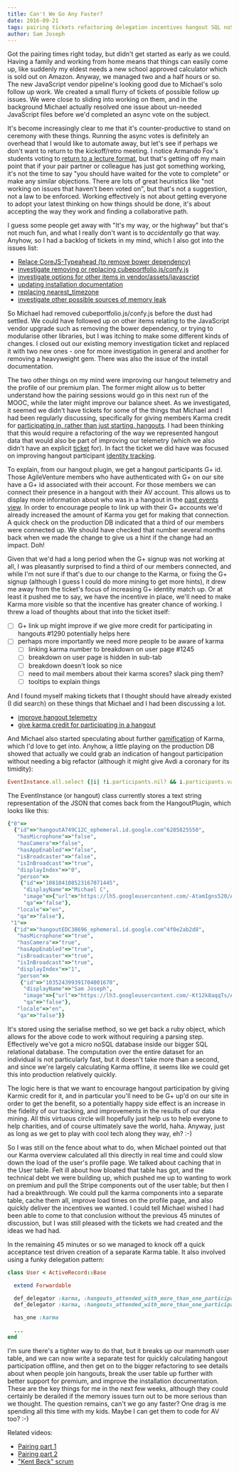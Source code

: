 ```yaml
---
title: Can't We Go Any Faster?
date: 2016-09-21
tags: pairing tickets refactoring delegation incentives hangout SQL noSQL
author: Sam Joseph
---
```



Got the pairing times right today, but didn't get started as early as we could.  Having a family and working from home means that things can easily come up, like suddenly my eldest needs a new school approved calculator which is sold out on Amazon.  Anyway, we managed two and a half hours or so.  The new JavaScript vendor pipeline's looking good due to Michael's solo follow up work.  We created a small flurry of tickets of possible follow up issues.  We were close to sliding into working on them, and in the background Michael actually resolved one issue about un-needed JavaScript files before we'd completed an async vote on the subject.

It's become increasingly clear to me that it's counter-productive to stand on ceremony with these things.  Running the async votes is definitely an overhead that I would like to automate away, but let's see if perhaps we don't want to return to the kickoff/retro meeting.  I notice Armando Fox's students voting to [return to a lecture format](http://saasbook.blogspot.co.uk/2016/09/flipped-classroom-no-thanks-id-rather.html), but that's getting off my main point that if your pair partner or colleague has just got something working, it's not the time to say "you should have waited for the vote to complete" or make any similar objections.  There are lots of great heuristics like "not working on issues that haven't been voted on", but that's not a suggestion, not a law to be enforced.  Working effectively is not about getting everyone to adopt your latest thinking on how things should be done, it's about accepting the way they work and finding a collaborative path.

I guess some people get away with "It's my way, or the highway" but that's not much fun, and what I really don't want is to *accidentally* go that way.  Anyhow, so I had a backlog of tickets in my mind, which I also got into the issues list:

* [Relace CoreJS-Typeahead (to remove bower dependency)](https://github.com/AgileVentures/WebsiteOne/issues/1281)
* [investigate removing or replacing cubeportfolio.js/confy.js](https://github.com/AgileVentures/WebsiteOne/issues/1283)
* [investigate options for other items in vendor/assets/javascript](https://github.com/AgileVentures/WebsiteOne/issues/1284)
* [updating installation documentation](https://github.com/AgileVentures/WebsiteOne/issues/1286)
* [replacing nearest_timezone](https://github.com/AgileVentures/WebsiteOne/issues/1287)
* [investigate other possible sources of memory leak](https://github.com/AgileVentures/WebsiteOne/issues/1288)

So Michael had removed cubeportfolio.js/confy.js before the dust had settled.  We could have followed up on other items relating to the JavaScript vendor upgrade such as removing the bower dependency, or trying to modularise other libraries, but I was itching to make some different kinds of changes.  I closed out our existing memory investigation ticket and replaced it with two new ones - one for more investigation in general and another for removing a heavyweight gem.  There was also the issue of the install documentation.

The two other things on my mind were improving our hangout telemetry and the profile of our premium plan.  The former might allow us to better understand how the pairing sessions would go in this next run of the MOOC, while the later might improve our balance sheet. As we investigated, it seemed we didn't have tickets for some of the things that Michael and I had been regularly discussing, specifically for giving members Karma credit for [participating in, rather than just starting, hangouts](https://github.com/AgileVentures/WebsiteOne/issues/1290).  I had been thinking that this would require a refactoring of the way we represented hangout data that would also be part of improving our telemetry (which we also didn't have an explicit [ticket](https://github.com/AgileVentures/WebsiteOne/issues/1291) for).  In fact the ticket we did have was focused on improving hangout participant [identity tracking](https://github.com/AgileVentures/WebsiteOne/issues/1197).

To explain, from our hangout plugin, we get a hangout participants G+ id.  Those AgileVenture members who have authenticated with G+ on our site have a G+ id associated with their account.  For those members we can connect their presence in a hangout with their AV account.  This allows us to display more information about who was in a hangout in the [past events view](http://www.agileventures.org/hangouts).  In order to encourage people to link up with their G+ accounts we'd already increased the amount of Karma you get for making that connection.  A quick check on the production DB indicated that a third of our members were connected up.  We should have checked that number several months back when we made the change to give us a hint if the change had an impact.  Doh!

Given that we'd had a long period when the G+ signup was not working at all, I was pleasantly surprised to find a third of our members connected, and while I'm not sure if that's due to our change to the Karma, or fixing the G+ signup (although I guess I could do more mining to get more hints), it drew me away from the ticket's focus of increasing G+ identity match up.  Or at least it pushed me to say, we have the incentive in place, we'll need to make Karma more visible so that the incentive has greater chance of working.  I threw a load of thoughts about that into the ticket itself:

* [ ] G+ link up might improve if we give more credit for participating in hangouts #1290 potentially helps here
* [ ] perhaps more importantly we need more people to be aware of karma
  - [ ] linking karma number to breakdown on user page #1245
  - [ ] breakdown on user page is hidden in sub-tab
  - [ ] breakdown doesn't look so nice
  - [ ] need to mail members about their karma scores?  slack ping them?
  - [ ] tooltips to explain things

And I found myself making tickets that I thought should have already existed (I did search) on these things that Michael and I had been discussing a lot.

* [improve hangout telemetry](https://github.com/AgileVentures/WebsiteOne/issues/1290)
* [give karma credit for participating in a hangout](https://github.com/AgileVentures/WebsiteOne/issues/1291)

And Michael also started speculating about further [gamification](https://github.com/AgileVentures/WebsiteOne/issues/1292) of Karma, which I'd love to get into.  Anyhow, a little playing on the production DB showed that actually we could grab an indication of hangout participation without needing a big refactor (although it might give Avdi a coronary for its timidity):

```rb
EventInstance.all.select {|i| !i.participants.nil? && i.participants.values.count > 1 && i.participants.values.any?{|p| p['person']['id'] == "103524399391704001670"}}.count
```

The EventInstance (or hangout) class currently stores a text string representation of the JSON that comes back from the HangoutPlugin, which looks like this:

```rb
{"0"=>
  {"id"=>"hangoutA749C12C_ephemeral.id.google.com^6285825550",
   "hasMicrophone"=>"false",
   "hasCamera"=>"false",
   "hasAppEnabled"=>"false",
   "isBroadcaster"=>"false",
   "isInBroadcast"=>"true",
   "displayIndex"=>"0",
   "person"=>
    {"id"=>"108104108523167071445",
     "displayName"=>"Michael C",
     "image"=>{"url"=>"https://lh5.googleusercontent.com/-AtamIgns520/AAAAAAAAAAI/AAAAAAAAAAA/4TTnoJlntEM/s96-c/photo.jpg"},
     "qa"=>"false"},
   "locale"=>"en",
   "qa"=>"false"},
 "1"=>
  {"id"=>"hangoutEDC38696_ephemeral.id.google.com^4f0e2ab2d8",
   "hasMicrophone"=>"true",
   "hasCamera"=>"true",
   "hasAppEnabled"=>"true",
   "isBroadcaster"=>"true",
   "isInBroadcast"=>"true",
   "displayIndex"=>"1",
   "person"=>
    {"id"=>"103524399391704001670",
     "displayName"=>"Sam Joseph",
     "image"=>{"url"=>"https://lh3.googleusercontent.com/-Kt12k8aqqTs/AAAAAAAAAAI/AAAAAAAAAAA/TL0ZFPtM2Tc/s96-c/photo.jpg"},
     "qa"=>"false"},
   "locale"=>"en",
   "qa"=>"false"}}
```

It's stored using the serialise method, so we get back a ruby object, which allows for the above code to work without requiring a parsing step.  Effectively we've got a micro noSQL database inside our bigger SQL relational database.  The computation over the entire dataset for an individual is not particularly fast, but it doesn't take more than a second, and since we're largely calculating Karma offline, it seems like we could get this into production relatively quickly.

The logic here is that we want to encourage hangout participation by giving Karmic credit for it, and in particular you'll need to be G+ up'd on our site in order to get the benefit, so a potentially happy side effect is an increase in the fidelity of our tracking, and improvements in the results of our data mining.  All this virtuous circle will hopefully just help us to help everyone to help charities, and of course ultimately save the world, haha.  Anyway, just as long as we get to play with cool tech along they way, eh? :-)

So I was still on the fence about what to do, when Michael pointed out that our Karma overview calculated all this directly in real time and could slow down the load of the user's profile page.  We talked about caching that in the User table.  Felt ill about how bloated that table has got, and the technical debt we were building up, which pushed me up to wanting to work on premium and pull the Stripe components out of the user table; but then I had a breakthrough.  We could pull the karma components into a separate table, cache them all, improve load times on the profile page, and also quickly deliver the incentives we wanted.  I could tell Michael wished I had been able to come to that conclusion without the previous 45 minutes of discussion, but I was still pleased with the tickets we had created and the ideas we had had.

In the remaining 45 minutes or so we managed to knock off a quick acceptance test driven creation of a separate Karma table. It also involved using a funky delegation pattern:

```rb
class User < ActiveRecord::Base

  extend Forwardable

  def_delegator :karma, :hangouts_attended_with_more_than_one_participant=
  def_delegator :karma, :hangouts_attended_with_more_than_one_participant

  has_one :karma

  ...
end
```

I'm sure there's a tighter way to do that, but it breaks up our mammoth user table, and we can now write a separate test for quickly calculating hangout participation offline, and then get on to the bigger refactoring to see details about when people join hangouts, break the user table up further with better support for premium, and improve the installation documentation.  These are the key things for me in the next few weeks, although they could certainly be derailed if the memory issues turn out to be more serious than we thought.  The question remains, can't we go any faster?  One drag is me spending all this time with my kids.  Maybe I can get them to code for AV too? :-)

Related videos:

* [Pairing part 1](https://www.youtube.com/watch?v=PliTRMoNrR8)
* [Pairing part 2](https://www.youtube.com/watch?v=6zO-FCmJQSk)
* ["Kent Beck" scrum](https://www.youtube.com/watch?v=_dXb5QASWeU)
